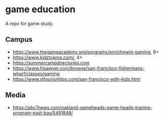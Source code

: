 # game education

A repo for game study.

## Campus
- https://www.thegameacademy.org/programs/enrichment-gaming, 8+
- https://www.kidztopros.com/, 4+
- https://summercampdirectories.com
- https://www.hisawyer.com/browse/san-francisco-fishermans-wharf/classes/gaming
- https://www.sftourismtips.com/san-francisco-with-kids.html

## Media
- https://abc7news.com/oakland-gameheads-game-heads-traning-program-east-bay/5491848/
